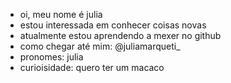 - oi, meu nome é julia
- estou interessada em conhecer coisas novas 
- atualmente estou aprendendo a mexer no github
- como chegar até mim: @juliamarqueti_ 
- pronomes: julia
- curioisidade: quero ter um macaco

<!---
juliaMarqueti/juliaMarqueti is a ✨ special ✨ repository because its `README.md` (this file) appears on your GitHub profile.
You can click the Preview link to take a look at your changes.
--->
